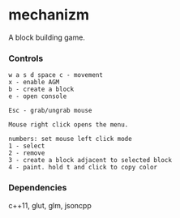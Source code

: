 # mechanizm

A block building game.

### Controls

```text
w a s d space c - movement
x - enable AGM
b - create a block
e - open console

Esc - grab/ungrab mouse

Mouse right click opens the menu.

numbers: set mouse left click mode
1 - select
2 - remove
3 - create a block adjacent to selected block
4 - paint. hold t and click to copy color
```

### Dependencies

c++11, glut, glm, jsoncpp
